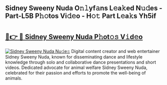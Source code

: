 ## Sidney Sweeny Nuda O𝚗𝚕yf𝚊ns L𝚎a𝚔ed N𝚞𝚍es - Part-L5B P𝚑𝚘tos Vi𝚍𝚎o - H𝚘𝚝 Part L𝚎a𝚔s Yh5if

# <h2><a href="http://kfd4a9x.oniu.top/?m=Sidney+Sweeny+Nuda">🔗👉 🔴 Sidney Sweeny Nuda P𝚑ot𝚘𝚜 V𝚒d𝚎o</a></h2>

[![Sidney Sweeny Nuda Nu𝚍e𝚜](https://i.imgur.com/0qMVB7G.gif)](http://kfd4a9x.oniu.top/?m=Sidney+Sweeny+Nuda)
Digital content creator and web entertainer Sidney Sweeny Nuda, known for disseminating dance and lifestyle knowledge through solo and collaborative dance presentations and short videos. Dedicated advocate for animal welfare Sidney Sweeny Nuda, celebrated for their passion and efforts to promote the well-being of animals.  
